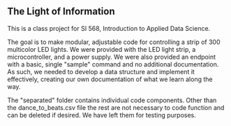 ## The Light of Information
This is a class project for SI 568, Introduction to Applied Data Science.

The goal is to make modular, adjustable code for controlling a strip of 300 multicolor LED lights. We were provided with the LED light strip, a microcontroller, and a power supply. We were also provided an endpoint with a basic, single "sample" command and no additional documentation. As such, we needed to develop a data structure and implement it effectively, creating our own documentation of what we learn along the way.

The "separated" folder contains individual code components. Other than the dance_to_beats.csv file the rest are not necessary to code function and can be deleted if desired. We have left them for testing purposes.

